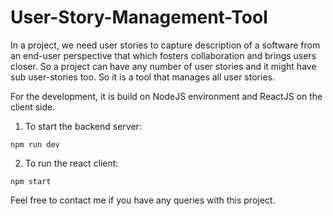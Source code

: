 # User-Story-Management-Tool
In a project, we need user stories to capture description of a software from an end-user perspective that which fosters collaboration and brings users closer. So a project can have any number of user stories and it might have sub user-stories too. So it is a tool that manages all user stories. 

For the development, it is build on NodeJS environment and ReactJS on the client side. 
1. To start the backend server: 
```
npm run dev
```
2. To run the react client: 
```
npm start
```

Feel free to contact me if you have any queries with this project.
